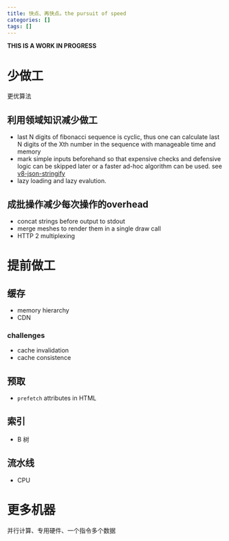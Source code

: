 ```yaml
---
title: 快点、再快点。the pursuit of speed
categories: []
tags: []
---
```


**THIS IS A WORK IN PROGRESS**

# 少做工

更优算法

## 利用领域知识减少做工

- last N digits of fibonacci sequence is cyclic, thus one can calculate last N digits of the Xth number in the sequence with manageable time and memory
- mark simple inputs beforehand so that expensive checks and defensive logic can be skipped later or a faster ad-hoc algorithm can be used. see [v8-json-stringify](https://v8.dev/blog/json-stringify)
- lazy loading and lazy evalution.

## 成批操作减少每次操作的overhead

- concat strings before output to stdout
- merge meshes to render them in a single draw call
- HTTP 2 multiplexing

# 提前做工

## 缓存

- memory hierarchy
- CDN

### challenges

- cache invalidation
- cache consistence

## 预取

- `prefetch` attributes in HTML

## 索引

- B 树

## 流水线

- CPU

# 更多机器

并行计算、专用硬件、一个指令多个数据
